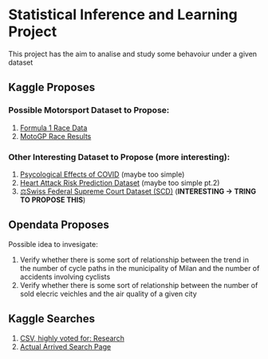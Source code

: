 # Statistical Inference and Learning Project
This project has the aim to analise and study some behavoiur under a given dataset

## Kaggle Proposes
### Possible Motorsport Dataset to Propose:
1. [Formula 1 Race Data](https://www.kaggle.com/datasets/cbhavik/formula-1-ml-classifier)
2. [MotoGP Race Results](https://www.kaggle.com/datasets/amalsalilan/motogpresultdataset)

### Other Interesting Dataset to Propose (more interesting):
1. [Psycological Effects of COVID](https://www.kaggle.com/datasets/hemanthhari/psycological-effects-of-covid/data) (maybe too simple)
2. [Heart Attack Risk Prediction Dataset](https://www.kaggle.com/datasets/iamsouravbanerjee/heart-attack-prediction-dataset/data)  (maybe too simple pt.2)
3. [⚖️Swiss Federal Supreme Court Dataset (SCD)](https://www.kaggle.com/datasets/mahdavi1202/swiss-federal-supreme-court-dataset-scd?select=bger-2023-4.csv) (**INTERESTING -> TRING TO PROPOSE THIS**)
   
## Opendata Proposes
Possible idea to invesigate:
1. Verify whether there is some sort of relationship between the trend in the number of cycle paths in the municipality of Milan and the number of accidents involving cyclists
2. Verify whether there is some sort of relationship between the number of sold elecric veichles and the air quality of a given city 

## Kaggle Searches
1. [CSV, highly voted for: Research](https://www.kaggle.com/datasets?sort=usability&fileType=csv&feedbackIds=9)
2. [Actual Arrived Search Page](https://www.kaggle.com/datasets?fileType=csv&page=28)